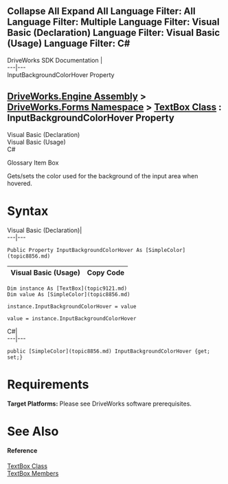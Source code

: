 Collapse All Expand All Language Filter: All  Language Filter: Multiple  Language Filter: Visual Basic (Declaration) Language Filter: Visual Basic (Usage) Language Filter: C#  
---  
DriveWorks SDK Documentation  |   
---|---  
InputBackgroundColorHover Property   
  
[DriveWorks.Engine Assembly](topic2156.md) > [DriveWorks.Forms Namespace](topic7266.md) > [TextBox Class](topic9121.md) : InputBackgroundColorHover Property  
---  
  
Visual Basic (Declaration)    
Visual Basic (Usage)    
C# 

Glossary Item Box

Gets/sets the color used for the background of the input area when hovered. 

# Syntax

Visual Basic (Declaration)|   
---|---  
      
    
    Public Property InputBackgroundColorHover As [SimpleColor](topic8856.md)  
  
Visual Basic (Usage)| Copy Code  
---|---  
      
    
    Dim instance As [TextBox](topic9121.md)
    Dim value As [SimpleColor](topic8856.md)
     
    instance.InputBackgroundColorHover = value
     
    value = instance.InputBackgroundColorHover  
  
C#|   
---|---  
      
    
    public [SimpleColor](topic8856.md) InputBackgroundColorHover {get; set;}  
  
# Requirements

**Target Platforms:** Please see DriveWorks software prerequisites.

# See Also

#### Reference

[TextBox Class](topic9121.md)   
[TextBox Members](topic9122.md)


